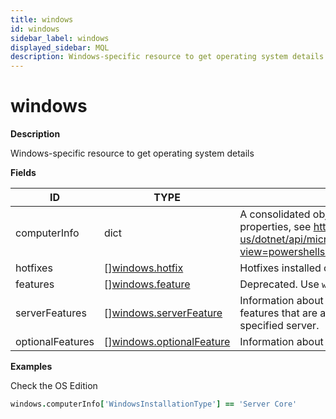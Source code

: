 ```yaml
---
title: windows
id: windows
sidebar_label: windows
displayed_sidebar: MQL
description: Windows-specific resource to get operating system details
---
```


# windows

**Description**

Windows-specific resource to get operating system details

**Fields**

| ID               | TYPE                                                            | DESCRIPTION                                                                                                                                                                                               |
| ---------------- | --------------------------------------------------------------- | --------------------------------------------------------------------------------------------------------------------------------------------------------------------------------------------------------- |
| computerInfo     | dict                                                            | A consolidated object of system and operating system properties, see https://docs.microsoft.com/en-us/dotnet/api/microsoft.powershell.commands.computerinfo?view=powershellsdk-1.1.0 for more information |
| hotfixes         | &#91;&#93;[windows.hotfix](windows.hotfix.md)                   | Hotfixes installed on the computer                                                                                                                                                                        |
| features         | &#91;&#93;[windows.feature](windows.feature.md)                 | Deprecated. Use `windows.serverFeatures` instead                                                                                                                                                          |
| serverFeatures   | &#91;&#93;[windows.serverFeature](windows.serverfeature.md)     | Information about Windows Server roles, role services, and features that are available for installation and installed on a specified server.                                                              |
| optionalFeatures | &#91;&#93;[windows.optionalFeature](windows.optionalfeature.md) | Information about optional features in a Windows image.                                                                                                                                                   |

**Examples**

Check the OS Edition

```coffee
windows.computerInfo['WindowsInstallationType'] == 'Server Core'
```
